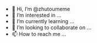 - 👋 Hi, I’m @zhutoumeme
- 👀 I’m interested in ...
- 🌱 I’m currently learning ...
- 💞️ I’m looking to collaborate on ...
- 📫 How to reach me ...

<!---
zhutoumeme/zhutoumeme is a ✨ special ✨ repository because its `README.md` (this file) appears on your GitHub profile.
You can click the Preview link to take a look at your changes.
--->
